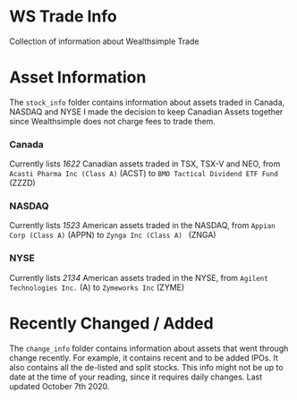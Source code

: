 # WS Trade Info
Collection of information about Wealthsimple Trade


# Asset Information
The `stock_info` folder contains information about assets traded in Canada, NASDAQ and NYSE
I made the decision to keep Canadian Assets together since Wealthsimple does not charge fees to trade them.

### Canada
Currently lists *1622* Canadian assets traded in TSX, TSX-V and NEO, from `Acasti Pharma Inc (Class A)` (ACST) to `BMO Tactical Dividend ETF Fund` (ZZZD)

### NASDAQ
Currently lists *1523* American assets traded in the NASDAQ, from `Appian Corp (Class A)` (APPN) to `Zynga Inc (Class A)
` (ZNGA)

### NYSE
Currently lists *2134* American assets traded in the NYSE, from `Agilent Technologies Inc.` (A) to `Zymeworks Inc` (ZYME)

# Recently Changed / Added

The `change_info` folder contains information about assets that went through change recently. For example, it contains recent and to be added IPOs. It also contains all the de-listed and split stocks. This info might not be up to date at the time of your reading, since it requires daily changes. Last updated October 7th 2020.